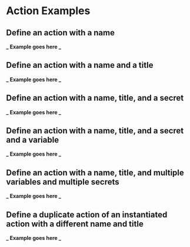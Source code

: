 # Action Examples

## Define an action with a name

**_ Example goes here _**

## Define an action with a name and a title

**_ Example goes here _**

## Define an action with a name, title, and a secret

**_ Example goes here _**

## Define an action with a name, title, and a secret and a variable

**_ Example goes here _**

## Define an action with a name, title, and multiple variables and multiple secrets

**_ Example goes here _**

## Define a duplicate action of an instantiated action with a different name and title

**_ Example goes here _**
